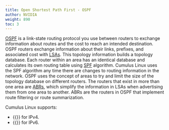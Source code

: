 ```yaml
---
title: Open Shortest Path First - OSPF
author: NVIDIA
weight: 890
toc: 3
---
```

[OSPF](## "Open Shortest Path First") is a link-state routing protocol you use between routers to exchange information about routes and the cost to reach an intended destination. OSPF routers exchange information about their links, prefixes, and associated cost with [LSAs](## "Link State Advertisements"). This topology information builds a topology database. Each router within an area has an identical database and calculates its own routing table using [SPF](## "Shortest Path First") algorithm. Cumulus Linux uses the SPF algorithm any time there are changes to routing information in the network. OSPF uses the concept of areas to try and limit the size of the topology database on different routers. The routers that exist in more than one area are [ABRs](## "Area Border Routers"), which simplify the information in LSAs when advertising them from one area to another. ABRs are the routers in OSPF that implement route filtering or route summarization.

Cumulus Linux supports:
- {{<link url="Open-Shortest-Path-First-v2-OSPFv2">}} for IPv4.
- {{<link url="Open-Shortest-Path-First-v3-OSPFv3">}} for IPv6.
